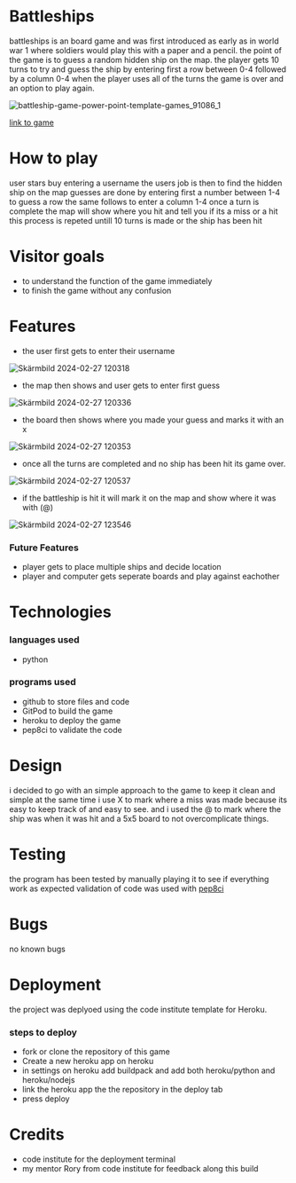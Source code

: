 # Battleships

battleships is an board game and was first introduced as early as in world war 1 where soldiers would play this with a paper and a pencil.
the point of the game is to guess a random hidden ship on the map.
the player gets 10 turns to try and guess the ship by entering first a row between 0-4 followed by a column 0-4
when the player uses all of the turns the game is over and an option to play again.

![battleship-game-power-point-template-games_91086_1](https://github.com/shixen/battleships/assets/150827343/85c56eff-193e-4911-bd7b-21f14e11720e)

[link to game](https://niklas-battleships-24a50b536a5f.herokuapp.com/)

# How to play
user stars buy entering a username
the users job is then to find the hidden ship on the map 
guesses are done by entering first a number between 1-4 to guess a row
the same follows to enter a column 1-4
once a turn is complete the map will show where you hit and tell you if its a miss or a hit
this process is repeted untill 10 turns is made or the ship has been hit

# Visitor goals
* to understand the function of the game immediately
* to finish the game without any confusion

# Features
* the user first gets to enter their username

![Skärmbild 2024-02-27 120318](https://github.com/shixen/battleships/assets/150827343/30130fc7-3bab-474b-b70f-82b18c307b1e)

* the map then shows and user gets to enter first guess

![Skärmbild 2024-02-27 120336](https://github.com/shixen/battleships/assets/150827343/8a1ba48e-12a0-45ee-ad21-45e527743e24)

* the board then shows where you made your guess and marks it with an x

![Skärmbild 2024-02-27 120353](https://github.com/shixen/battleships/assets/150827343/332118ec-84a9-4ae1-80b0-a2f4be31035a)

* once all the turns are completed and no ship has been hit its game over.

![Skärmbild 2024-02-27 120537](https://github.com/shixen/battleships/assets/150827343/980a3a9f-3284-4c98-b912-966cd7cba56e)

* if the battleship is hit it will mark it on the map and show where it was with (@)

![Skärmbild 2024-02-27 123546](https://github.com/shixen/battleships/assets/150827343/9b26d8bf-b11d-4c76-8886-a739fb2f13a6)

### Future Features
* player gets to place multiple ships and decide location
* player and computer gets seperate boards and play against eachother

# Technologies

 ### languages used 
 * python

### programs used
* github to store files and code
* GitPod to build the game
* heroku to deploy the game
* pep8ci to validate the code

# Design
i decided to go with an simple approach to the game to keep it clean and simple at the same time
i use X to mark where a miss was made because its easy to keep track of and easy to see.
and i used the @ to mark where the ship was when it was hit 
and a 5x5 board to not overcomplicate things.

# Testing
the program has been tested by manually playing it to see if everything work as expected
validation of code was used with [pep8ci](https://pep8ci.herokuapp.com/#)

# Bugs
no known bugs

# Deployment
the project was deplyoed using the code institute template for Heroku.
### steps to deploy
* fork or clone the repository of this game
* Create a new heroku app on heroku
* in settings on heroku add buildpack and add both heroku/python and heroku/nodejs
* link the heroku app the the repository in the deploy tab
* press deploy

# Credits
* code institute for the deployment terminal
* my mentor Rory from code institute for feedback along this build


